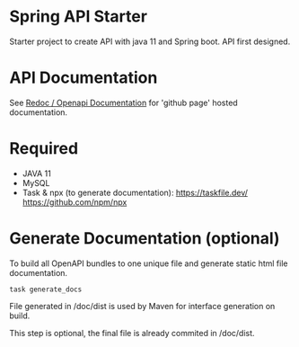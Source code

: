 # Spring API Starter

Starter project to create API with java 11 and Spring boot. API first designed. 

# API Documentation

See [Redoc / Openapi Documentation](https://remyranger.github.io/spring-api-starter/) for 'github page' hosted documentation.

# Required

* JAVA 11
* MySQL
* Task & npx (to generate documentation): https://taskfile.dev/ https://github.com/npm/npx

# Generate Documentation (optional)

To build all OpenAPI bundles to one unique file and generate static html file documentation.

`task generate_docs`

File generated in /doc/dist is used by Maven for interface generation on build.

This step is optional, the final file is already commited in /doc/dist.